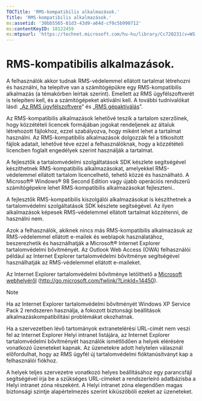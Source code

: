 ```yaml
---
TOCTitle: 'RMS-kompatibilis alkalmazások.'
Title: 'RMS-kompatibilis alkalmazások.'
ms:assetid: '30bb5565-81d3-43d9-a64d-cf0c5b990712'
ms:contentKeyID: 18122459
ms:mtpsurl: 'https://technet.microsoft.com/hu-hu/library/Cc720231(v=WS.10)'
---
```


RMS-kompatibilis alkalmazások.
==============================

A felhasználók akkor tudnak RMS-védelemmel ellátott tartalmat létrehozni és használni, ha telepítve van a számítógépükre egy RMS-kompatibilis alkalmazás (a témakörben leírtak szerint). Emellett az RMS ügyfélszoftverét is telepíteni kell, és a számítógépeket aktiválni kell. A további tudnivalókat lásd: „[Az RMS ügyfélszoftvere](https://technet.microsoft.com/03294fa2-8350-430d-b4b0-03d5169937c2)” és „[RMS gépaktiválás](https://technet.microsoft.com/09a0d631-9860-477f-9d10-df61b3bfe125)”.

Az RMS-kompatibilis alkalmazások lehetővé teszik a tartalom szerzőinek, hogy közzétételi licencek formájában jogokat rendeljenek az általuk létrehozott fájlokhoz, ezzel szabályozva, hogy miként lehet a tartalmat használni. Az RMS-kompatibilis alkalmazások dolgozzák fel a titkosított fájlok adatait, lehetővé téve ezzel a felhasználóknak, hogy a közzétételi licencben foglalt engedélyek szerint használják a tartalmat.

A fejlesztők a tartalomvédelmi szolgáltatások SDK készlete segítségével készíthetnek RMS-kompatibilis alkalmazásokat, amelyekkel RMS-védelemmel ellátott tartalom licencelhető, tehető közzé és használható. A Microsoft® Windows® 98 Second Edition vagy újabb operációs rendszerű számítógépekre lehet RMS-kompatibilis alkalmazásokat fejleszteni..

A fejlesztők RMS-kompatibilis kiszolgálói alkalmazásokat is készíthetnek a tartalomvédelmi szolgáltatások SDK készlete segítségével. Az ilyen alkalmazások képesek RMS-védelemmel ellátott tartalmat közzétenni, de használni nem.

Azok a felhasználók, akiknek nincs más RMS-kompatibilis alkalmazásuk az RMS-védelemmel ellátott e-mailek és weblapok használatához, beszerezhetik és használhatják a Microsoft® Internet Explorer tartalomvédelmi bővítményét. Az Outlook Web Access (OWA) felhasználói például az Internet Explorer tartalomvédelmi bővítménye segítségével használhatják az RMS-védelemmel ellátott e-maileket.

Az Internet Explorer tartalomvédelmi bővítménye letölthető a [Microsoft webhelyéről](http://go.microsoft.com/fwlink/?linkid=14450) (http://go.microsoft.com/fwlink/?LinkId=14450).

> [!NOTE]  
> Ha az Internet Explorer tartalomvédelmi bővítményét Windows XP Service Pack 2 rendszeren használja, a fokozott biztonsági beállítások alkalmazáskompatibilitási problémákat okozhatnak. 

Ha a szervezetben lévő tartományok extranetelérési URL-címét nem veszi fel az Internet Explorer Helyi intranet listájára, az Internet Explorer tartalomvédelmi bővítményét használók ismétlődően a helyek elérésére vonatkozó üzeneteket kapnak. Az üzenetekre adott helytelen válasznál előfordulhat, hogy az RMS ügyfél új tartalomvédelmi fióktanúsítványt kap a felhasználói fiókhoz.

A helyek teljes szervezetre vonatkozó helyes beállításához egy parancsfájl segítségével írja be a szükséges URL-címeket a rendszerleíró adatbázisba a Helyi intranet zóna részeként. A Helyi intranet zóna elegendően magas biztonsági szintje alapértelmezés szerint kiküszöböli ezeket az üzeneteket.
